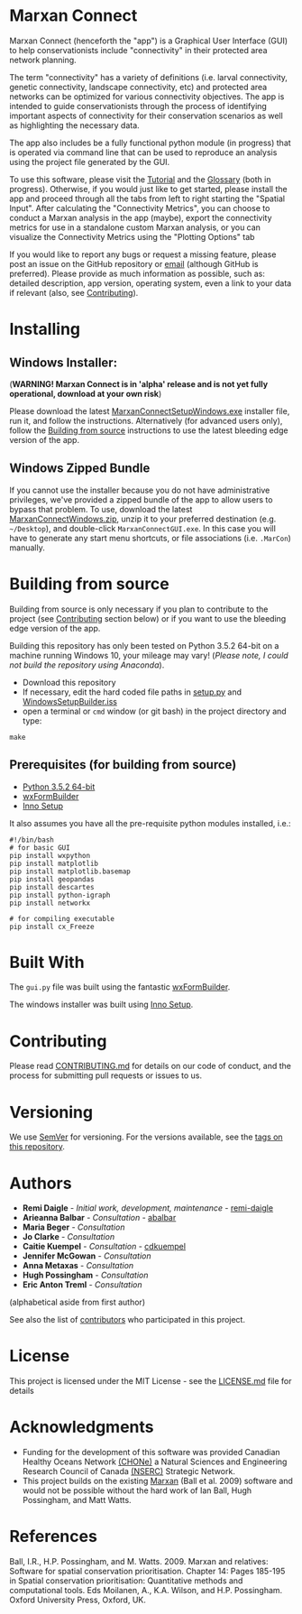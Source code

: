 Marxan Connect
================

Marxan Connect (henceforth the "app") is a Graphical User Interface (GUI) to help conservationists include "connectivity" in their protected area network planning.

The term "connectivity" has a variety of definitions (i.e. larval connectivity, genetic connectivity, landscape connectivity, etc) and protected area networks can be optimized for various connectivity objectives. The app is intended to guide conservationists through the process of identifying important aspects of connectivity for their conservation scenarios as well as highlighting the necessary data.

The app also includes be a fully functional python module (in progress) that is operated via command line that can be used to reproduce an analysis using the project file generated by the GUI.

To use this software, please visit the [Tutorial](https://remi-daigle.github.io/MarxanConnect/tutorial) and the [Glossary](https://remi-daigle.github.io/MarxanConnect/glossary) (both in progress). Otherwise, if you would just like to get started, please install the app and proceed through all the tabs from left to right starting the "Spatial Input". After calculating the "Connectivity Metrics", you can choose to conduct a Marxan analysis in the app (maybe), export the connectivity metrics for use in a standalone custom Marxan analysis, or you can visualize the Connectivity Metrics using the "Plotting Options" tab

If you would like to report any bugs or request a missing feature, please post an issue on the GitHub repository or [email](mailto:remi.daigle@dal.ca?subject=Marxan%20with%20Connectivity%20bug%20or%20feature%20request) (although GitHub is preferred). Please provide as much information as possible, such as: detailed description, app version, operating system, even a link to your data if relevant (also, see [Contributing](https://remi-daigle.github.io/MarxanConnect/#contributing)).

Installing
==========

Windows Installer:
------------------

(**WARNING! Marxan Connect is in 'alpha' release and is not yet fully operational, download at your own risk**)

Please download the latest [MarxanConnectSetupWindows.exe](https://github.com/remi-daigle/MarxanConnect/releases) installer file, run it, and follow the instructions. Alternatively (for advanced users only), follow the [Building from source](https://remi-daigle.github.io/MarxanConnect/#building-from-source) instructions to use the latest bleeding edge version of the app.

Windows Zipped Bundle
---------------------

If you cannot use the installer because you do not have administrative privileges, we've provided a zipped bundle of the app to allow users to bypass that problem. To use, download the latest [MarxanConnectWindows.zip](https://github.com/remi-daigle/MarxanConnect/releases), unzip it to your preferred destination (e.g. `~/Desktop`), and double-click `MarxanConnectGUI.exe`. In this case you will have to generate any start menu shortcuts, or file associations (i.e. `.MarCon`) manually.

Building from source
====================

Building from source is only necessary if you plan to contribute to the project (see [Contributing](https://remi-daigle.github.io/MarxanConnect/#contributing) section below) or if you want to use the bleeding edge version of the app.

Building this repository has only been tested on Python 3.5.2 64-bit on a machine running Windows 10, your mileage may vary! (*Please note, I could not build the repository using Anaconda*).

-   Download this repository
-   If necessary, edit the hard coded file paths in [setup.py](https://github.com/remi-daigle/MarxanConnect/blob/master/setup.py) and [WindowsSetupBuilder.iss](https://github.com/remi-daigle/MarxanConnect/blob/master/WindowsSetupBuilder.iss)
-   open a terminal or `cmd` window (or git bash) in the project directory and type:

<!-- -->

    make

Prerequisites (for building from source)
----------------------------------------

-   [Python 3.5.2 64-bit](https://www.python.org/downloads/release/python-352/)
-   [wxFormBuilder](https://github.com/wxFormBuilder/wxFormBuilder)
-   [Inno Setup](http://www.jrsoftware.org/isinfo.php)

It also assumes you have all the pre-requisite python modules installed, i.e.:

    #!/bin/bash
    # for basic GUI
    pip install wxpython
    pip install matplotlib
    pip install matplotlib.basemap
    pip install geopandas
    pip install descartes
    pip install python-igraph
    pip install networkx

    # for compiling executable
    pip install cx_Freeze

Built With
==========

The `gui.py` file was built using the fantastic [wxFormBuilder](https://github.com/wxFormBuilder/wxFormBuilder).

The windows installer was built using [Inno Setup](http://www.jrsoftware.org/isinfo.php).

Contributing
============

Please read [CONTRIBUTING.md](https://remi-daigle.github.io/MarxanConnect/CONTRIBUTING) for details on our code of conduct, and the process for submitting pull requests or issues to us.

Versioning
==========

We use [SemVer](http://semver.org/) for versioning. For the versions available, see the [tags on this repository](https://github.com/remi-daigle/MarxanConnect/tags).

Authors
=======

-   **Remi Daigle** - *Initial work, development, maintenance* - [remi-daigle](https://github.com/remi-daigle)
-   **Arieanna Balbar** - *Consultation* - [abalbar](https://github.com/abalbar)
-   **Maria Beger** - *Consultation*
-   **Jo Clarke** - *Consultation*
-   **Caitie Kuempel** - *Consultation* - [cdkuempel](https://github.com/cdkuempel)
-   **Jennifer McGowan** - *Consultation*
-   **Anna Metaxas** - *Consultation*
-   **Hugh Possingham** - *Consultation*
-   **Eric Anton Treml** - *Consultation*

(alphabetical aside from first author)

See also the list of [contributors](https://github.com/remi-daigle/MarxanConnect/contributors) who participated in this project.

License
=======

This project is licensed under the MIT License - see the [LICENSE.md](https://github.com/remi-daigle/MarxanConnect/blob/master/LICENSE) file for details

Acknowledgments
===============

-   Funding for the development of this software was provided Canadian Healthy Oceans Network [(CHONe)](https://chone2.ca/) a Natural Sciences and Engineering Research Council of Canada [(NSERC)](http://www.nserc-crsng.gc.ca/index_eng.asp) Strategic Network.
-   This project builds on the existing [Marxan](http://marxan.net/) (Ball et al. 2009) software and would not be possible without the hard work of Ian Ball, Hugh Possingham, and Matt Watts.

References
==========

Ball, I.R., H.P. Possingham, and M. Watts. 2009. Marxan and relatives: Software for spatial conservation prioritisation. Chapter 14: Pages 185-195 in Spatial conservation prioritisation: Quantitative methods and computational tools. Eds Moilanen, A., K.A. Wilson, and H.P. Possingham. Oxford University Press, Oxford, UK.
